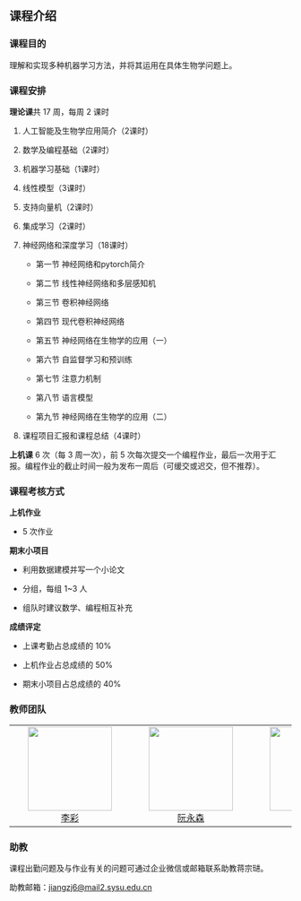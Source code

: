 ## 课程介绍

### 课程目的

理解和实现多种机器学习方法，并将其运用在具体生物学问题上。

### 课程安排

**理论课**共 17 周，每周 2 课时

1. 人工智能及生物学应用简介（2课时）

2. 数学及编程基础（2课时）

3. 机器学习基础（1课时）

4. 线性模型（3课时）

5. 支持向量机（2课时）

6. 集成学习（2课时）

7. 神经网络和深度学习（18课时）

   - 第一节 神经网络和pytorch简介

   - 第二节 线性神经网络和多层感知机

   - 第三节 卷积神经网络

   - 第四节 现代卷积神经网络

   - 第五节 神经网络在生物学的应用（一）

   - 第六节 自监督学习和预训练

   - 第七节 注意力机制

   - 第八节 语言模型

   - 第九节 神经网络在生物学的应用（二）


8. 课程项目汇报和课程总结（4课时）

**上机课** 6 次（每 3 周一次），前 5 次每次提交一个编程作业，最后一次用于汇报。编程作业的截止时间一般为发布一周后（可缓交或迟交，但不推荐）。

### 课程考核方式

**上机作业**

- 5 次作业

**期末小项目**

- 利用数据建模并写一个小论文

- 分组，每组 1~3 人

- 组队时建议数学、编程相互补充


**成绩评定**

- 上课考勤占总成绩的 10%

- 上机作业占总成绩的 50%

- 期末小项目占总成绩的 40%


### 教师团队

<table style="margin: auto;">
  <tr>
    <td align="center">
      <img src="./t1.png" width="150px" style="margin: 0 25px;"><br>
      <a href="https://lifesciences.sysu.edu.cn/zh-hans/teacher/1029">李彩</a>
    </td>
    <td align="center">
      <img src="./t2.png" width="150px" style="margin: 0 25px;"><br>
      <a href="https://lifesciences.sysu.edu.cn/zh-hans/teacher/1751">阮永森</a>
    </td>
    <td align="center">
      <img src="./t3.png" width="150px" style="margin: 0 25px;"><br>
      <a href="https://lifesciences.sysu.edu.cn/zh-hans/teacher/1073">徐锦</a>
    </td>
  </tr>
</table>


### 助教

课程出勤问题及与作业有关的问题可通过企业微信或邮箱联系助教蒋宗琎。

助教邮箱：jiangzj6@mail2.sysu.edu.cn
